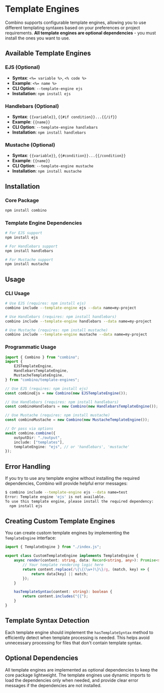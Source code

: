 # Template Engines

Combino supports configurable template engines, allowing you to use different templating syntaxes based on your preferences or project requirements. **All template engines are optional dependencies** - you must install the ones you want to use.

## Available Template Engines

### EJS (Optional)

- **Syntax**: `<%= variable %>`, `<% code %>`
- **Example**: `<%= name %>`
- **CLI Option**: `--template-engine ejs`
- **Installation**: `npm install ejs`

### Handlebars (Optional)

- **Syntax**: `{{variable}}`, `{{#if condition}}...{{/if}}`
- **Example**: `{{name}}`
- **CLI Option**: `--template-engine handlebars`
- **Installation**: `npm install handlebars`

### Mustache (Optional)

- **Syntax**: `{{variable}}`, `{{#condition}}...{{/condition}}`
- **Example**: `{{name}}`
- **CLI Option**: `--template-engine mustache`
- **Installation**: `npm install mustache`

## Installation

### Core Package

```bash
npm install combino
```

### Template Engine Dependencies

```bash
# For EJS support
npm install ejs

# For Handlebars support
npm install handlebars

# For Mustache support
npm install mustache
```

## Usage

### CLI Usage

```bash
# Use EJS (requires: npm install ejs)
combino include --template-engine ejs --data name=my-project

# Use Handlebars (requires: npm install handlebars)
combino include --template-engine handlebars --data name=my-project

# Use Mustache (requires: npm install mustache)
combino include --template-engine mustache --data name=my-project
```

### Programmatic Usage

```typescript
import { Combino } from "combino";
import {
    EJSTemplateEngine,
    HandlebarsTemplateEngine,
    MustacheTemplateEngine,
} from "combino/template-engines";

// Use EJS (requires: npm install ejs)
const combinoEjs = new Combino(new EJSTemplateEngine());

// Use Handlebars (requires: npm install handlebars)
const combinoHandlebars = new Combino(new HandlebarsTemplateEngine());

// Use Mustache (requires: npm install mustache)
const combinoMustache = new Combino(new MustacheTemplateEngine());

// Or pass via options
await combino.combine({
    outputDir: "./output",
    include: ["templates"],
    templateEngine: "ejs", // or 'handlebars', 'mustache'
});
```

## Error Handling

If you try to use any template engine without installing the required dependencies, Combino will provide helpful error messages:

```bash
$ combino include --template-engine ejs --data name=test
Error: Template engine 'ejs' is not available.
To use this template engine, please install the required dependency:
  npm install ejs
```

## Creating Custom Template Engines

You can create custom template engines by implementing the `TemplateEngine` interface:

```typescript
import { TemplateEngine } from "./index.js";

export class CustomTemplateEngine implements TemplateEngine {
    async render(content: string, data: Record<string, any>): Promise<string> {
        // Your template rendering logic here
        return content.replace(/\{\{(\w+)\}\}/g, (match, key) => {
            return data[key] || match;
        });
    }

    hasTemplateSyntax(content: string): boolean {
        return content.includes("{{");
    }
}
```

## Template Syntax Detection

Each template engine should implement the `hasTemplateSyntax` method to efficiently detect when template processing is needed. This helps avoid unnecessary processing for files that don't contain template syntax.

## Optional Dependencies

All template engines are implemented as optional dependencies to keep the core package lightweight. The template engines use dynamic imports to load the dependencies only when needed, and provide clear error messages if the dependencies are not installed.
